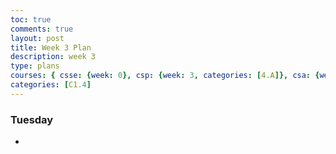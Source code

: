```yaml
---
toc: true
comments: true
layout: post
title: Week 3 Plan
description: week 3
type: plans
courses: { csse: {week: 0}, csp: {week: 3, categories: [4.A]}, csa: {week: 0} }
categories: [C1.4]
---
```


### Tuesday 
- 